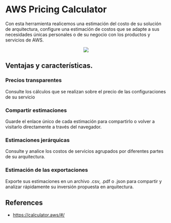 # AWS Pricing Calculator

Con esta herramienta realicemos una estimación del costo de su solución de arquitectura, configure una estimación de costos que se adapte a sus necesidades únicas personales o de su negocio con los productos y servicios de AWS.

<p align="center">
  <img src="https://github.com/dimasx010/knowledge/assets/105082657/dfa272f1-b081-4600-9501-34e027d1e1b1">
</p>

## Ventajas y características.

### Precios transparentes
Consulte los cálculos que se realizan sobre el precio de las configuraciones de su servicio

### Compartir estimaciones
Guarde el enlace único de cada estimación para compartirlo o volver a visitarlo directamente a través del navegador.

### Estimaciones jerárquicas
Consulte y analice los costos de servicios agrupados por diferentes partes de su arquitectura.

### Estimación de las exportaciones
Exporte sus estimaciones en un archivo .csv, .pdf o .json para compartir y analizar rápidamente su inversión propuesta en arquitectura.

## References
- https://calculator.aws/#/
